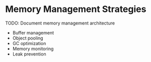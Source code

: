 # Memory Management Strategies

TODO: Document memory management architecture
- Buffer management
- Object pooling
- GC optimization
- Memory monitoring
- Leak prevention 